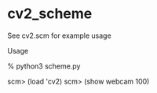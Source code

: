 # cv2_scheme

See cv2.scm for example usage

Usage

% python3 scheme.py

scm> (load 'cv2)
scm> (show webcam 100)




